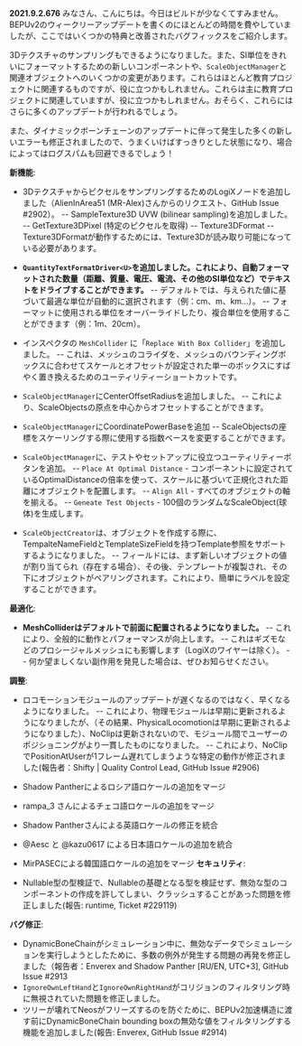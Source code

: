 **2021.9.2.676**
みなさん、こんにちは。今日はビルドが少なくてすみません。BEPUv2のウィークリーアップデートを書くのにほとんどの時間を費やしていましたが、ここではいくつかの特典と改善されたバグフィックスをご紹介します。

3Dテクスチャのサンプリングもできるようになりました。また、SI単位をきれいにフォーマットするための新しいコンポーネントや、`ScaleObjectManager`と関連オブジェクトへのいくつかの変更があります。これらはほとんど教育プロジェクトに関連するものですが、役に立つかもしれません。これらは主に教育プロジェクトに関連していますが、役に立つかもしれません。おそらく、これらにはさらに多くのアップデートが行われるでしょう。

また、ダイナミックボーンチェーンのアップデートに伴って発生した多くの新しいエラーも修正されましたので、うまくいけばすっきりとした状態になり、場合によってはログスパムも回避できるでしょう！

**新機能**:
- 3DテクスチャからピクセルをサンプリングするためのLogiXノードを追加しました（AlienInArea51 (MR-Alex)さんからのリクエスト、GitHub Issue #2902）。
-- SampleTexture3D UVW (bilinear sampling)を追加しました。
-- GetTexture3DPixel (特定のピクセルを取得)
-- Texture3DFormat
-- Texture3DFormatが動作するためには、Texture3Dが読み取り可能になっている必要があります。

- **`QuantityTextFormatDriver<U>`を追加しました。これにより、自動フォーマットされた数量（距離、質量、電圧、電流、その他のSI単位など）でテキストをドライブすることができます。**
-- デフォルトでは、与えられた値に基づいて最適な単位が自動的に選択されます（例：cm、m、km...）。
-- フォーマットに使用される単位をオーバーライドしたり、複合単位を使用することができます（例：1m、20cm）。

- インスペクタの `MeshCollider` に「`Replace With Box Collider`」を追加しました。
-- これは、メッシュのコライダを、メッシュのバウンディングボックスに合わせてスケールとオフセットが設定された単一のボックスにすばやく置き換えるためのユーティリティーショートカットです。
- `ScaleObjectManager`にCenterOffsetRadiusを追加しました。
-- これにより、ScaleObjectsの原点を中心からオフセットすることができます。
- `ScaleObjectManager`にCoordinatePowerBaseを追加
-- ScaleObjectsの座標をスケーリングする際に使用する指数ベースを変更することができます。
- `ScaleObjectManager`に、テストやセットアップに役立つユーティリティーボタンを追加。
-- `Place At Optimal Distance` - コンポーネントに設定されているOptimalDistanceの倍率を使って、スケールに基づいて正規化された距離にオブジェクトを配置します。
-- `Align All` - すべてのオブジェクトの軸を揃える。
-- `Geneate Test Objects` - 100個のランダムなScaleObject(球体)を生成します。
- `ScaleObjectCreator`は、オブジェクトを作成する際に、TempalteNameFieldとTemplateSizeFieldを持つTemplate参照をサポートするようになりました。
-- フィールドには、まず新しいオブジェクトの値が割り当てられ（存在する場合）、その後、テンプレートが複製され、その下にオブジェクトがペアリングされます。これにより、簡単にラベルを設定することができます。

**最適化**:
- **MeshColliderはデフォルトで前面に配置されるようになりました。**
-- これにより、全般的に動作とパフォーマンスが向上します。
-- これはギズモなどのプロシージャルメッシュにも影響します（LogiXのワイヤーは除く）。
-- 何か望ましくない副作用を発見した場合は、ぜひお知らせください。

**調整**:
- ロコモーションモジュールのアップデートが遅くなるのではなく、早くなるようになりました。
-- これにより、物理モジュールは早期に更新されるようになりましたが、（その結果、PhysicalLocomotionは早期に更新されるようになりました）、NoClipは更新されないので、モジュール間でユーザーのポジショニングがより一貫したものになりました。
-- これにより、NoClipでPositionAtUserが1フレーム遅れてしまうような特定の動作が修正されました(報告者：Shifty | Quality Control Lead, GitHub Issue #2906)

- Shadow Pantherによるロシア語ロケールの追加をマージ
- rampa_3 さんによるチェコ語ロケールの追加をマージ
- Shadow Pantherさんによる英語ロケールの修正を統合
- @Aesc と @kazu0617 による日本語ロケールの追加を統合
- MirPASECによる韓国語ロケールの追加をマージ
**セキュリティ**:
- Nullable型の型検証で、Nullableの基礎となる型を検証せず、無効な型のコンポーネントの作成を許してしまい、クラッシュすることがあった問題を修正しました(報告: runtime, Ticket #229119)

**バグ修正**:
- DynamicBoneChainがシミュレーション中に、無効なデータでシミュレーションを実行しようとしたために、多数の例外が発生する問題の再発を修正しました（報告者：Enverex and Shadow Panther [RU/EN, UTC+3], GitHub Issue #2913
- `IgnoreOwnLeftHand`と`IgnoreOwnRightHand`がコリジョンのフィルタリング時に無視されていた問題を修正しました。
- ツリーが壊れてNeosがフリーズするのを防ぐために、BEPUv2加速構造に渡す前にDynamicBoneChain bounding boxの無効な値をフィルタリングする機能を追加しました(報告: Enverex, GitHub Issue #2914)

